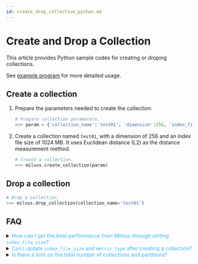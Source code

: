 ```yaml
---
id: create_drop_collection_python.md
---
```


# Create and Drop a Collection

This article provides Python sample codes for creating or droping collections.

<div class="alert note">
See <a href="https://github.com/milvus-io/pymilvus/tree/master/examples">example program</a> for more detailed usage.
</div>

## Create a collection

1. Prepare the parameters needed to create the collection:

   ```python
   # Prepare collection parameters.
   >>> param = {'collection_name':'test01', 'dimension':256, 'index_file_size':1024, 'metric_type':MetricType.L2}
   ```

2. Create a collection named `test01`, with a dimension of 256 and an index file size of 1024 MB. It uses Euclidean distance (L2) as the distance measurement method.

   ```python
   # Create a collection.
   >>> milvus.create_collection(param)
   ```


## Drop a collection

```python
# Drop a collection.
>>> milvus.drop_collection(collection_name='test01')
```

## FAQ

<details>
<summary><font color="#3ab7f8">How can I get the best performance from Milvus through setting <code>index_file_size</code>?</font></summary>
You need to set `index_file_size` when creating a collection from a client. This parameter specifies the size of each segment, and its default value is `1024` in MB. When the size of newly inserted vectors reaches the specified volume, Milvus packs these vectors into a new segment. In other words, newly inserted vectors do not go into a segment until they grow to the specified volume. When it comes to creating indexes, Milvus creates one index file for each segment. When conducting a vector search, Milvus searches all index files one by one.

As a rule of thumb, we would see a 30% ~ 50% increase in the search performance after changing the value of `index_file_size` from 1024 to 2048. Note that an overly large `index_file_size` value may cause failure to load a segment into the memory or graphics memory. Suppose the graphics memory is 2 GB and `index_file_size` 3 GB, each segment is obviously too large.

In situations where vectors are not frequently inserted, we recommend setting the value of `index_file_size` to 1024 MB or 2048 MB. Otherwise, we recommend setting the value to 256 MB or 512 MB to keep unindexed files from getting too large.

</details>
<details>
<summary><font color="#3ab7f8">Can I update <code>index_file_size</code> and <code>metric_type</code> after creating a collection?</font></summary>
No, you cannot.
</details>
<details>
<summary><font color="#3ab7f8">Is there a limit on the total number of collections and partitions?</font></summary>
Yes. The total number of collections and partitions must not exceed 4,096.
</details>
